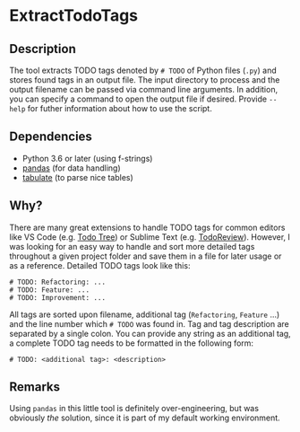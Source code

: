 # ExtractTodoTags

## Description

The tool extracts TODO tags denoted by `# TODO` of Python files (`.py`) and stores found tags in an output file. The input directory to process and the output filename can be passed via command line arguments. In addition, you can specify a command to open the output file if desired. Provide `--help` for futher information about how to use the script.

## Dependencies

- Python 3.6 or later (using f-strings)
- [pandas](https://pandas.pydata.org/) (for data handling)
- [tabulate](https://pypi.org/project/tabulate/) (to parse nice tables)

## Why?

There are many great extensions to handle TODO tags for common editors like VS Code (e.g. [Todo Tree](https://marketplace.visualstudio.com/items?itemName=Gruntfuggly.todo-tree)) or Sublime Text (e.g. [TodoReview](https://packagecontrol.io/packages/TodoReview)). However, I was looking for an easy way to handle and sort more detailed tags throughout a given project folder and save them in a file for later usage or as a reference. Detailed TODO tags look like this:

```
# TODO: Refactoring: ...
# TODO: Feature: ...
# TODO: Improvement: ...
```

All tags are sorted upon filename, additional tag (`Refactoring`, `Feature` ...) and the line number which `# TODO` was found in. Tag and tag description are separated by a single colon. You can provide any string as an additional tag, a complete TODO tag needs to be formatted in the following form:

```
# TODO: <additional tag>: <description>
```

## Remarks

Using `pandas` in this little tool is definitely over-engineering, but was obviously _the_ solution, since it is part of my default working environment.
